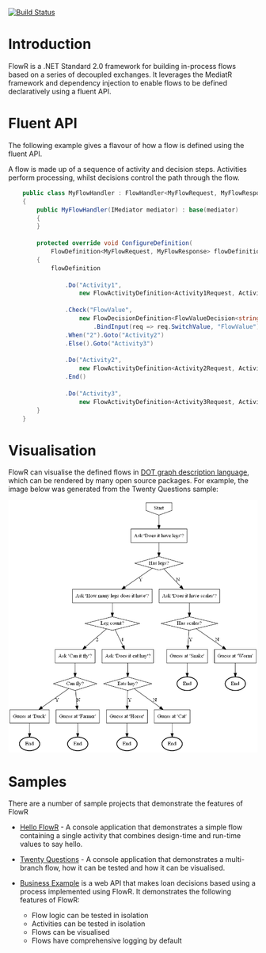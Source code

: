 [![Build Status](https://dev.azure.com/andyblackledge/FlowR/_apis/build/status/FlowR-CI?branchName=master)](https://dev.azure.com/andyblackledge/FlowR/_build/latest?definitionId=5&branchName=master)

# Introduction 
FlowR is a .NET Standard 2.0 framework for building in-process flows based on a series of decoupled exchanges. It leverages the MediatR framework and dependency injection to enable flows to be defined declaratively using a fluent API.

# Fluent API

The following example gives a flavour of how a flow is defined using the fluent API. 

A flow is made up of a sequence of activity and decision steps. Activities perform processing, whilst decisions control the path through the flow.

```csharp
    public class MyFlowHandler : FlowHandler<MyFlowRequest, MyFlowResponse>
    {
        public MyFlowHandler(IMediator mediator) : base(mediator)
        {
        }

        protected override void ConfigureDefinition(
            FlowDefinition<MyFlowRequest, MyFlowResponse> flowDefinition)
        {
            flowDefinition

                .Do("Activity1", 
                    new FlowActivityDefinition<Activity1Request, Activity1Response>())
                
                .Check("FlowValue", 
                    new FlowDecisionDefinition<FlowValueDecision<string>, string>()
                        .BindInput(req => req.SwitchValue, "FlowValue"))
                .When("2").Goto("Activity2")
                .Else().Goto("Activity3")

                .Do("Activity2", 
                    new FlowActivityDefinition<Activity2Request, Activity2Response>())
                .End()

                .Do("Activity3", 
                    new FlowActivityDefinition<Activity3Request, Activity3Response>());
        }
    }
```

# Visualisation

FlowR can visualise the defined flows in [DOT graph description language](https://en.wikipedia.org/wiki/DOT_(graph_description_language)), which can be rendered by many open source packages. For example, the image below was generated from the Twenty Questions sample:

<img src="https://github.com/andybalham/FlowR/blob/master/FlowR/Samples/TwentyQuestions/FlowDiagram.png" width="640">

# Samples

There are a number of sample projects that demonstrate the features of FlowR

* [Hello FlowR](https://github.com/andybalham/FlowR/wiki/Hello-FlowR-Sample) - A console application that demonstrates a simple flow containing a single activity that combines design-time and run-time values to say hello.

* [Twenty Questions](https://github.com/andybalham/FlowR/wiki/Twenty-Questions-Sample) - A console application that demonstrates a multi-branch flow, how it can be tested and how it can be visualised.

* [Business Example](https://github.com/andybalham/FlowR/tree/master/FlowR/Samples/BusinessExample) is a web API that makes loan decisions based using a process implemented using FlowR. It demonstrates the following features of FlowR:

  * Flow logic can be tested in isolation
  * Activities can be tested in isolation
  * Flows can be visualised
  * Flows have comprehensive logging by default
